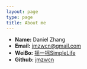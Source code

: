 ```yaml
---
layout: page
type: page
title: About me
---
```


 * **Name:** Daniel Zhang
 * **Email:** [jmzwcn@gmail.com](mailto:jmzwcn@gmail.com)
 * **WeiBo:** [摇一摇SimpleLife](https://www.weibo.com/u/jmzwcn)
 * **Github:** [jmzwcn](https://github.com/jmzwcn)
